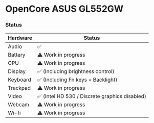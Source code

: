 # OpenCore ASUS GL552GW

### Status

| Hardware                   | Status                                                      |
| ----------------------     | ------------------------------------------------------------|
| Audio                      | ✅                                                         |
| Battery                    | ⚠️ Work in progress                                        |
| CPU                        | ⚠️ Work in progress                                        |
| Display                    | ✅ (Including brightness control)                          |
| Keyboard                   | ✅ (Including Fn keys + Backlight)                         |
| Trackpad                   | ⚠️ Work in progress                                        |
| Video                      | ✅ (Intel HD 530 / Discrete graphics disabled)             |
| Webcam                     | ⚠️ Work in progress                                        |
| Wi-fi                      | ⚠️ Work in progress                                        |
